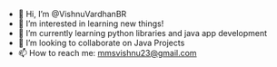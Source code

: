 - 👋 Hi, I’m @VishnuVardhanBR
- 👀 I’m interested in learning new things!
- 🌱 I’m currently learning python libraries and java app development
- 💞️ I’m looking to collaborate on Java Projects
- 📫 How to reach me: mmsvishnu23@gmail.com

